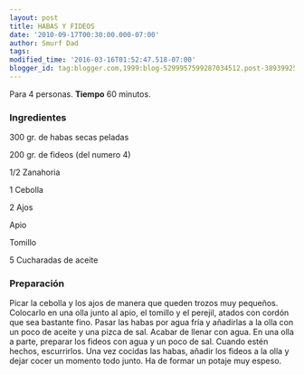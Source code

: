 ```yaml
---
layout: post
title: HABAS Y FIDEOS
date: '2010-09-17T00:30:00.000-07:00'
author: Smurf Dad
tags: 
modified_time: '2016-03-16T01:52:47.518-07:00'
blogger_id: tag:blogger.com,1999:blog-5299957599287034512.post-3893992520653568824
---
```


Para 4 personas.
<b>Tiempo</b> 60 minutos.

<h3>Ingredientes</h3>

300 gr. de habas secas peladas

200 gr. de fideos (del numero 4)

1/2 Zanahoria

1 Cebolla

2 Ajos

Apio

Tomillo

5 Cucharadas de aceite

<h3>Preparación</h3>

Picar la cebolla y los ajos de manera que queden trozos muy pequeños. Colocarlo en una olla junto al apio, el tomillo y el perejil, atados con cordón que sea bastante fino. Pasar las habas por agua fría y añadirlas a la olla con un poco de aceite y una pizca de sal. Acabar de llenar con agua. En una olla a parte, preparar los fideos con agua y un poco de sal. Cuando estén hechos, escurrirlos. Una vez cocidas las habas, añadir los fideos a la olla y dejar cocer un momento todo junto. Ha de formar un potaje muy espeso.

